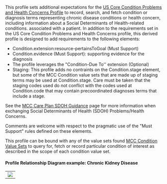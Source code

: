 This profile sets additional expectations for the [US Core Condition Problems and Health Concerns Profile](http://hl7.org/fhir/us/core/StructureDefinition/us-core-condition-problems-health-concerns) to record, search, and fetch condition or diagnosis terms representing chronic disease conditions or health concern, including information about a Social Determinants of Health-related conditions. associated with a patient. In addition to the requirements set in the US Core Condition Problems and Health Concerns profile, this derived profile is designed to add requirements to the following elements:

* Condition.extension:resource-pertainsToGoal (Must Support)
* Condition.evidence (Must Support): supporting evidence for the diagnosis
* The profile leverages the "Condition-Due To'' extension (Optional)
* Staging: This profile adds no contraints on the Condition.stage element, but some of the MCC Condition value sets that are made up of staging terms may be used at Condition.stage. Care must be taken that the staging codes used do not conflict with the codes used at Condition.code that may contain precoordinated diagnoses terms that include a stage.

See the [MCC Care Plan SDOH Guidance](https://build.fhir.org/ig/HL7/fhir-us-mcc/branches/master/mcc_care_plan_sdoh_guidance.html) page for more information when exchanging Social Determinants of Health (SDOH) Problems/Health Concerns.

Comments are welcome with respect to the pragmatic use of the "Must Support" rules defined on these elements.

This profile can be bound with any of the value sets found [MCC Condition Value Sets](https://build.fhir.org/ig/HL7/fhir-us-mcc/branches/master/mcc_chronic_condition_value_sets.html) to query for, fetch or record particular condition of interest as described in the scope of each condition value set.

####  Profile Relationship Diagram example: Chronic Kidney Disease
<table><tr><td><img src="Chronic Kidney Disease Profile Relationship Diagram V2.png" /></td></tr></table>